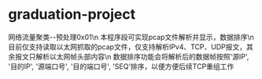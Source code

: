 # graduation-project
网络流量聚类--预处理0x01\n
本程序段可实现pcap文件解析并显示，数据排序\n
目前仅支持读取以太网抓取的pcap文件，仅支持解析IPv4、TCP、UDP报文，其余报文只解析以太网帧头部内容\n
数据排序功能会将解析后的数据帧按照'源IP', '目的IP', '源端口号', '目的端口号', 'SEQ'排序，以便方便后续TCP重组工作
